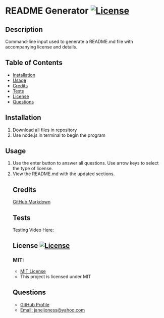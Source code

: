 # README Generator [![License](https://img.shields.io/badge/License-MIT-pink.svg)](https://opensource.org/licenses/MIT)
                       

## Description
Command-line input used to generate a README.md file with accompanying license and details. 

## Table of Contents
- [Installation](#installation)
- [Usage](#usage)
- [Credits](#credits)
- [Tests](#Tests)
- [License](#license)
- [Questions](#quesions)

## Installation
<ol> <li>Download all files in repository</li>
<li> Use node.js in terminal to begin the program</li> </ol>
    
## Usage
<ol> <li> Use the enter button to answer all questions. Use arrow keys to select the type of license. </li> 
<li> View the README.md with the updated sections. </li>

## Credits 
[GitHub Markdown](https://coding-boot-camp.github.io/full-stack/github/professional-readme-guide)

## Tests
Testing Video Here:

## License [![License](https://img.shields.io/badge/License-MIT-pink.svg)](https://opensource.org/licenses/MIT)
<h3> MIT: </h3>
<ul> <li> <a href = "https://opensource.org/licenses/MIT"> MIT License </a></li> <li> This project is licensed under MIT</li> </ul>

## Questions
<ul> <li><a href = "https://github.com/janeijones">GitHub Profile </li>
<li>Email: janeijoness@yahoo.com </li> </ul>